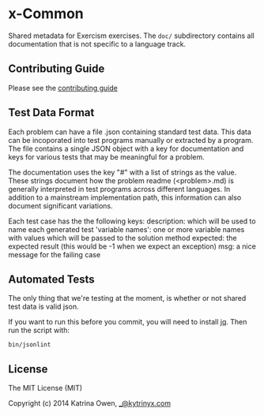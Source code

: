 # x-Common

Shared metadata for Exercism exercises.
The `doc/` subdirectory contains all documentation that is not specific to a language track.

## Contributing Guide

Please see the [contributing guide](https://github.com/exercism/x-api/blob/master/CONTRIBUTING.md#the-exercise-data)

## Test Data Format

Each problem can have a file <problem>.json containing standard test data.
This data can be incoporated into test programs manually or extracted by a
program.  The file contains a single JSON object with a key for documentation
and keys for various tests that may be meaningful for a problem.

The documentation uses the key "#" with a list of strings as the value.
These strings document how the problem readme (&lt;problem>.md) is generally
interpreted in test programs across different languages.  In addition to a
mainstream implementation path, this information can also document significant
variations.

Each test case has the the following keys:
    description: which will be used to name each generated test
    'variable names': one or more variable names with values which will be passed to the solution method
    expected: the expected result (this would be -1 when we expect an exception)
    msg: a nice message for the failing case

## Automated Tests

The only thing that we're testing at the moment, is whether or not shared test data
is valid json.

If you want to run this before you commit, you will need to install
[jq](https://stedolan.github.io/jq/download/). Then run the script with:

    bin/jsonlint

## License

The MIT License (MIT)

Copyright (c) 2014 Katrina Owen, _@kytrinyx.com
